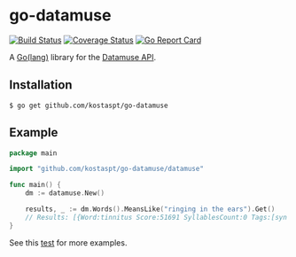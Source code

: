 # go-datamuse

[![Build Status](https://travis-ci.org/kostaspt/go-datamuse.svg?branch=master)](https://travis-ci.org/kostaspt/go-datamuse)
[![Coverage Status](https://coveralls.io/repos/github/kostaspt/go-datamuse/badge.svg?branch=master)](https://coveralls.io/github/kostaspt/go-datamuse?branch=master)
[![Go Report Card](https://goreportcard.com/badge/github.com/kostaspt/go-datamuse)](https://goreportcard.com/report/github.com/kostaspt/go-datamuse)

A [Go(lang)](https://golang.org/) library for the [Datamuse API](https://www.datamuse.com/api/).

## Installation

```
$ go get github.com/kostaspt/go-datamuse
```

## Example

```go
package main

import "github.com/kostaspt/go-datamuse/datamuse"

func main() {
	dm := datamuse.New()

	results, _ := dm.Words().MeansLike("ringing in the ears").Get()
    // Results: [{Word:tinnitus Score:51691 SyllablesCount:0 Tags:[syn n]} ...]
}
```

See this [test](https://github.com/kostaspt/go-datamuse/blob/master/datamuse/examples_test.go) for more examples.